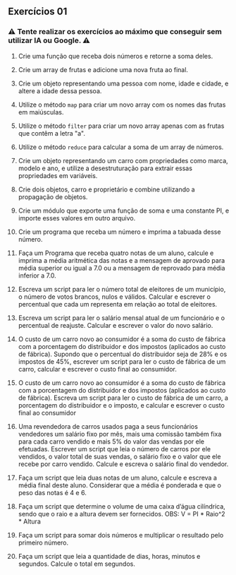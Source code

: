 ## Exercícios 01

### ⚠️ Tente realizar os exercícios ao máximo que conseguir sem utilizar IA ou Google. ⚠️

1. Crie uma função que receba dois números e retorne a soma deles.

2. Crie um array de frutas e adicione uma nova fruta ao final.

3. Crie um objeto representando uma pessoa com nome, idade e cidade, e altere a idade dessa pessoa.

4. Utilize o método `map` para criar um novo array com os nomes das frutas em maiúsculas.

5. Utilize o método `filter` para criar um novo array apenas com as frutas que contêm a letra "a".

6. Utilize o método `reduce` para calcular a soma de um array de números.

7. Crie um objeto representando um carro com propriedades como marca, modelo e ano, e utilize a desestruturação para extrair essas propriedades em variáveis.

8. Crie dois objetos, carro e proprietário e combine utilizando a propagação de objetos.

9. Crie um módulo que exporte uma função de soma e uma constante PI, e importe esses valores em outro arquivo.

10. Crie um programa que receba um número e imprima a tabuada desse número.

11. Faça um Programa que receba quatro notas de um aluno, calcule e imprima a média aritmética das notas e a mensagem de aprovado para média superior ou igual a 7.0 ou a mensagem de reprovado para média inferior a 7.0.

12. Escreva um script para ler o número total de eleitores de um município, o número de votos brancos, nulos e válidos. Calcular e escrever o percentual que cada um representa em relação ao total de eleitores.

13. Escreva um script para ler o salário mensal atual de um funcionário e o percentual de reajuste. Calcular e escrever o valor do novo salário.

14. O custo de um carro novo ao consumidor é a soma do custo de fábrica com a porcentagem do distribuidor e dos impostos (aplicados ao custo de fábrica). Supondo que o percentual do distribuidor seja de 28% e os impostos de 45%, escrever um script para ler o custo de fábrica de um carro, calcular e escrever o custo final ao consumidor.

15. O custo de um carro novo ao consumidor é a soma do custo de fábrica com a porcentagem do distribuidor e dos impostos (aplicados ao custo de fábrica). Escreva um script para ler o custo de fábrica de um carro, a porcentagem do distribuidor e o imposto, e calcular e escrever o custo final ao consumidor

16. Uma revendedora de carros usados paga a seus funcionários vendedores um salário fixo por mês, mais uma comissão também fixa para cada carro vendido e mais 5% do valor das vendas por ele efetuadas. Escrever um script que leia o número de carros por ele vendidos, o valor total de suas vendas, o salário fixo e o valor que ele recebe por carro vendido. Calcule e escreva o salário final do vendedor.

17. Faça um script que leia duas notas de um aluno, calcule e escreva a média final deste aluno. Considerar que a média é ponderada e que o peso das notas é 4 e 6.

18. Faça um script que determine o volume de uma caixa d’água cilíndrica, sendo que o raio e a altura devem ser fornecidos.
OBS: V = PI * Raio^2 * Altura

19. Faça um script para somar dois números e multiplicar o resultado pelo primeiro número.

20. Faça um script que leia a quantidade de dias, horas, minutos e segundos. Calcule o total em segundos.
